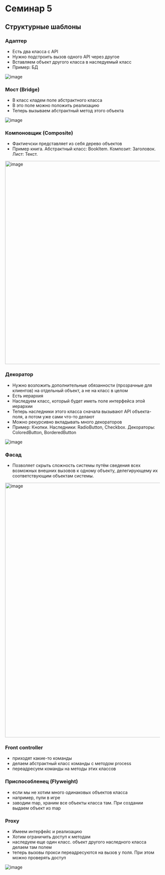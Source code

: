 # Семинар 5

## Структурные шаблоны

### Адаптер

* Есть два класса с API
* Нужно подстроить вызов одного API через другое
* Вставляем объект другого класса в наследуемый класс
* Пример: БД

![image](https://github.com/timattt/Tmp/assets/25401699/0f55cbb3-e521-4234-bb11-e3f631d8fe93)

### Мост (Bridge)

* В класс кладем поле абстрактного класса
* В это поле можно положить реализацию
* Теперь вызываем абстрактный метод этого объекта

![image](https://github.com/timattt/Tmp/assets/25401699/809824bb-d9cd-4930-91b2-f7555e6816b6)

### Компоновщик (Composite)

* Фактиечски представляет из себя дерево объектов
* Пример книга. Абстрактный класс: BookItem. Композит: Заголовок. Лист: Текст.

<img width="660" alt="image" src="https://github.com/timattt/Tmp/assets/25401699/bc86490e-f268-4bc5-87fd-8794059478af">

### Декоратор

* Нужно возложить дополнительные обязанности (прозрачные для клиентов) на отдельный объект, а не на класс в целом
* Есть иерархия
* Наследуем класс, который будет иметь поле интерфейса этой иерархии
* Теперь наследники этого класса сначала вызывают API объекта-поля, а потом уже сами что-то делают
* Можно рекурсивно вкладывать много декораторов
* Пример: Кнопки. Наследники: RadioButton, Checkbox. Декораторы: ColoredButton, BorderedButton

![image](https://github.com/timattt/Tmp/assets/25401699/f16b4afb-847d-4860-9ac9-cf54d026440a)

### Фасад

* Позволяет скрыть сложность системы путём сведения всех возможных внешних вызовов к одному объекту, делегирующему их соответствующим объектам системы.

<img width="827" alt="image" src="https://github.com/timattt/Tmp/assets/25401699/6227f525-4687-4fbf-8511-04005bf7ff0a">

### Front controller

* приходят какие-то команды
* делаем абстрактный класс команды с методом process
* переадресуем команды на методы этих классов

### Приспособленец (Flyweight)

* если мы не хотим много одинаковых объектов класса
* например, пули в игре
* заводим map, храним все объекты класса там. При создании выдаем объект из map

### Proxy

* Имеем интерфейс и реализацию
* Хотим ограничить доступ к методам
* наследуем еще один класс. объект другого наследного класса делаем там полем
* теперь вызовы прокси переадресуются на вызов у поля. При этом можно проверять доступ

![image](https://github.com/timattt/Tmp/assets/25401699/a55e0af5-2806-4251-84b9-929f2cf26e27)


